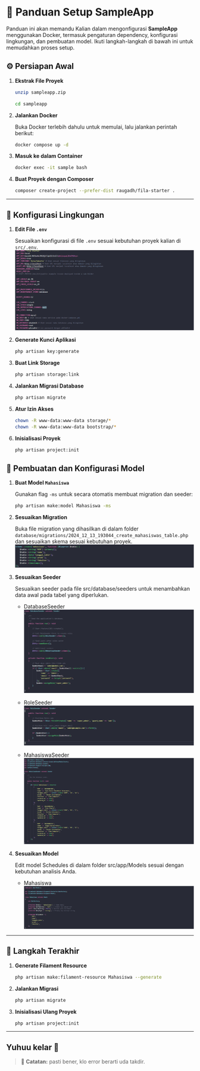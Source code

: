 # 🚀 Panduan Setup **SampleApp**

Panduan ini akan memandu Kalian dalam mengonfigurasi **SampleApp** menggunakan Docker, termasuk pengaturan dependency, konfigurasi lingkungan, dan pembuatan model. Ikuti langkah-langkah di bawah ini untuk memudahkan proses setup.

## ⚙️ Persiapan Awal

1. **Ekstrak File Proyek**  
   ```bash
   unzip sampleapp.zip
   ```

   ```bash
   cd sampleapp
   ```

2. **Jalankan Docker**
   
   Buka Docker terlebih dahulu untuk memulai, lalu jalankan perintah berikut:

   ```bash
   docker compose up -d
   ```

3. **Masuk ke dalam Container**
   ```bash
   docker exec -it sample bash
   ```

4. **Buat Proyek dengan Composer**
   ```bash
   composer create-project --prefer-dist raugadh/fila-starter .
   ```

---

## 🔧 Konfigurasi Lingkungan
1. **Edit File `.env`**
   
   Sesuaikan konfigurasi di file `.env` sesuai kebutuhan proyek kalian di `src/.env`.
   ![env](img/env.png)

2. **Generate Kunci Aplikasi**
   ```bash
   php artisan key:generate
   ```

3. **Buat Link Storage**
   ```bash
   php artisan storage:link
   ```

4. **Jalankan Migrasi Database**
   ```bash
   php artisan migrate
   ```

5. **Atur Izin Akses**
   ```bash
   chown -R www-data:www-data storage/*
   chown -R www-data:www-data bootstrap/*
   ```

6. **Inisialisasi Proyek**
   ```bash
   php artisan project:init
   ```

## 🧩 Pembuatan dan Konfigurasi Model

1. **Buat Model `Mahasiswa`**  
   
   Gunakan flag `-ms` untuk secara otomatis membuat migration dan seeder:

   ```bash
   php artisan make:model Mahasiswa -ms
   ```

2. **Sesuaikan Migration**
   
   Buka file migration yang dihasilkan di dalam folder `database/migrations/2024_12_13_193044_create_mahasiswas_table.php` dan sesuaikan skema sesuai kebutuhan proyek.
   ![table](img/table_mahasiswa.png)

3. **Sesuaikan Seeder**
   
   Sesuaikan seeder pada file src/database/seeders untuk menambahkan data awal pada tabel yang diperlukan.

   - DatabaseSeeder
   ![table](img/databaseSeeder.png)

   - RoleSeeder
   ![table](img/roleSeeder.png)

   - MahasiswaSeeder
   ![table](img/mahasiswaSeeder.png)



4. **Sesuaikan Model**
   
   Edit model Schedules di dalam folder src/app/Models sesuai dengan kebutuhan analisis Anda.
   - Mahasiswa
   ![table](img/modelMahasiswa.png)

---

## 🎉 Langkah Terakhir

1. **Generate Filament Resource**
   ```bash
   php artisan make:filament-resource Mahasiswa --generate
   ```

2. **Jalankan Migrasi**
   ```bash
   php artisan migrate
   ```

3. **Inisialisasi Ulang Proyek**
   ```bash
   php artisan project:init
   ```

---

## Yuhuu kelar 🎉

> :memo: **Catatan:** pasti bener, klo error berarti uda takdir.